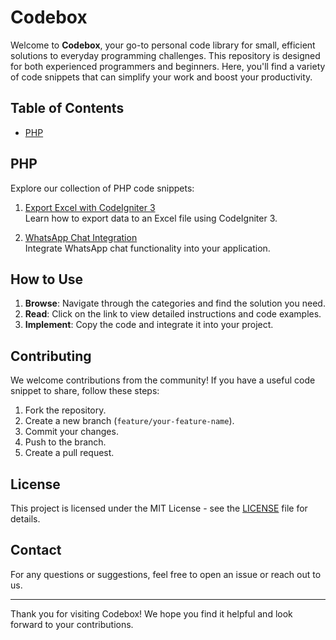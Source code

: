 # Codebox

Welcome to **Codebox**, your go-to personal code library for small, efficient solutions to everyday programming challenges. This repository is designed for both experienced programmers and beginners. Here, you'll find a variety of code snippets that can simplify your work and boost your productivity.

## Table of Contents

- [PHP](#php)

## PHP

Explore our collection of PHP code snippets:

1. [Export Excel with CodeIgniter 3](php/ci3-export-excel.md)  
   Learn how to export data to an Excel file using CodeIgniter 3.

2. [WhatsApp Chat Integration](php/chat-wa.md)  
   Integrate WhatsApp chat functionality into your application.

## How to Use

1. **Browse**: Navigate through the categories and find the solution you need.
2. **Read**: Click on the link to view detailed instructions and code examples.
3. **Implement**: Copy the code and integrate it into your project.

## Contributing

We welcome contributions from the community! If you have a useful code snippet to share, follow these steps:

1. Fork the repository.
2. Create a new branch (`feature/your-feature-name`).
3. Commit your changes.
4. Push to the branch.
5. Create a pull request.

## License

This project is licensed under the MIT License - see the [LICENSE](LICENSE) file for details.

## Contact

For any questions or suggestions, feel free to open an issue or reach out to us.

---

Thank you for visiting Codebox! We hope you find it helpful and look forward to your contributions.
